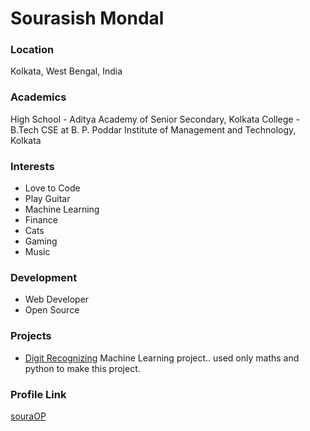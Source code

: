 # Sourasish Mondal

### Location

Kolkata, West Bengal, India

### Academics

High School - Aditya Academy of Senior Secondary, Kolkata
College - B.Tech CSE at B. P. Poddar Institute of Management and Technology, Kolkata

### Interests

- Love to Code
- Play Guitar
- Machine Learning 
- Finance 
- Cats
- Gaming
- Music

### Development

- Web Developer
- Open Source

### Projects

- [Digit Recognizing](https://github.com/souraOP/MNIST-MODEL-SOURA) Machine Learning project.. used only maths and python to make this project.

### Profile Link

[souraOP](https://github.com/souraOP)